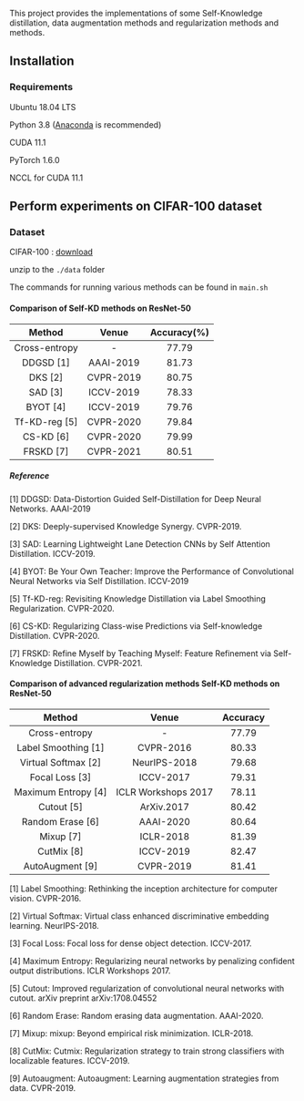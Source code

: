 This project provides the implementations of some Self-Knowledge distillation, data augmentation methods and  regularization methods and  methods.

## Installation

### Requirements

Ubuntu 18.04 LTS

Python 3.8 ([Anaconda](https://www.anaconda.com/) is recommended)

CUDA 11.1

PyTorch 1.6.0

NCCL for CUDA 11.1

## Perform experiments on CIFAR-100 dataset
### Dataset
CIFAR-100 : [download](http://www.cs.toronto.edu/~kriz/cifar-100-python.tar.gz)

unzip to the `./data` folder

The commands for running various methods can be found in `main.sh` 

#### Comparison of Self-KD methods on ResNet-50
| Method | Venue | Accuracy(%) |
|:---------------:|:-----------------:|:-----------------:|
| Cross-entropy | - | 77.79 |
| DDGSD [1] |  AAAI-2019 | 81.73 |
| DKS [2]|  CVPR-2019 | 80.75 |
| SAD [3] |  ICCV-2019 | 78.33 |
| BYOT [4] |  ICCV-2019 | 79.76 |
| Tf-KD-reg [5] | CVPR-2020 | 79.84 | 
| CS-KD [6]|  CVPR-2020 | 79.99 |
|  FRSKD [7]|  CVPR-2021 |  80.51  |

##### Reference
[1] DDGSD: Data-Distortion Guided Self-Distillation for Deep Neural Networks. AAAI-2019

[2] DKS: Deeply-supervised Knowledge Synergy. CVPR-2019.

[3] SAD: Learning Lightweight Lane Detection CNNs by Self Attention Distillation. ICCV-2019.

[4] BYOT: Be Your Own Teacher: Improve the Performance of Convolutional Neural Networks via Self Distillation. ICCV-2019

[5] Tf-KD-reg: Revisiting Knowledge Distillation via Label Smoothing Regularization. CVPR-2020.

[6] CS-KD: Regularizing Class-wise Predictions via Self-knowledge Distillation. CVPR-2020.

[7] FRSKD: Refine Myself by Teaching Myself: Feature Refinement via Self-Knowledge Distillation. CVPR-2021.

#### Comparison of advanced regularization methods Self-KD methods on ResNet-50

| Method | Venue | Accuracy |
|:---------------:|:-----------------:|:-----------------:|
| Cross-entropy | - | 77.79 | 
| Label Smoothing [1] | CVPR-2016 | 80.33 | 
| Virtual Softmax [2] | NeurIPS-2018 | 79.68 | 
| Focal Loss [3]| ICCV-2017 | 79.31 | 
| Maximum Entropy [4] | ICLR Workshops 2017 | 78.11 | 
| Cutout [5]| ArXiv.2017 | 80.42 |
| Random Erase [6]| AAAI-2020 | 80.64 |
| Mixup [7]| ICLR-2018 | 81.39 |
| CutMix [8]| ICCV-2019 | 82.47 |
| AutoAugment [9]| CVPR-2019 | 81.41 |

[1] Label Smoothing: Rethinking the inception architecture for computer vision. CVPR-2016.

[2] Virtual Softmax:  Virtual class enhanced discriminative embedding learning. NeurIPS-2018.

[3] Focal Loss: Focal loss for dense object detection. ICCV-2017. 

[4] Maximum Entropy: Regularizing neural networks by penalizing confident output distributions. ICLR Workshops 2017.

[5] Cutout: Improved regularization of convolutional neural networks with cutout. arXiv preprint arXiv:1708.04552

[6] Random Erase: Random erasing data augmentation. AAAI-2020.

[7] Mixup: mixup: Beyond empirical risk minimization. ICLR-2018.

[8] CutMix: Cutmix: Regularization strategy to train strong classifiers with localizable features. ICCV-2019.

[9] Autoaugment: Autoaugment: Learning augmentation strategies from data. CVPR-2019.


